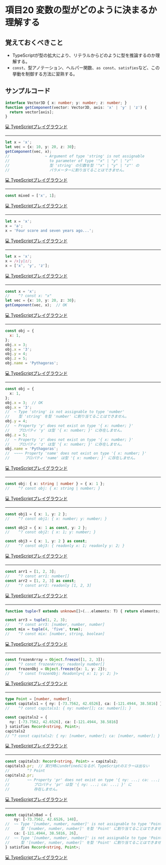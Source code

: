 # 項目20  変数の型がどのように決まるか理解する

## 覚えておくべきこと

* TypeScriptが型の拡大により、リテラルからどのように型を推論するのか理解する。
* `const`、型アノテーション、ヘルパー関数、`as const`、`satisfies`など、この挙動を制御する方法に習熟する。

## サンプルコード

```ts
interface Vector3D { x: number; y: number; z: number; }
function getComponent(vector: Vector3D, axis: 'x' | 'y' | 'z') {
  return vector[axis];
}
```

[💻 TypeScriptプレイグラウンド](https://www.typescriptlang.org/ja/play/?ts=5.8.2#code/JYOwLgpgTgZghgYwgAgGoQWA9lAzAEWQG9kAPALmRAFcBbAI2gG5kBPSmh55ALw7sZQWAXwBQMaiEzAsIZAHMIYAMJZaAB1kRwACgBuGbFErpMOAgBpkcUsADOlAOSlHyAD7JHrVx8c9HAJTEosjIUErUUHIGZlAA2jb2ALpMosJAA)

----

```ts
let x = 'x';
let vec = {x: 10, y: 20, z: 30};
getComponent(vec, x);
//                ~ Argument of type 'string' is not assignable
//                  to parameter of type '"x" | "y" | "z"'
//                  型 'string' の引数を型 '"x" | "y" | "z"' の
//                  パラメーターに割り当てることはできません。
```

[💻 TypeScriptプレイグラウンド](https://www.typescriptlang.org/ja/play/?ts=5.8.2#code/DYUwLgBAHhC8EHIoINwChSQG4gMZwgG8oAuCARgAYAaCATzICYaIAvMgZkoF90BzcAGEA9gFsADsIB2IKWAAUOXLSgBKdAHoNEHbr36IAPwgBBAE58ArqNmRhAMwhg64kIgDOYMwEspfBBDe7hBSwpAAhu7u3nxS4QBGoGhaBqn6YMIQ4uFm4TZgIGYQDk4ubggARFAVEAA+EBV0NfUVrBUIydpp3YDR6h5evv4QgHYMgKj6gA6mgEkMfZXVdQ1N863tI53d3YCLDICXDICHDIA-DID9DHuA1gyATkqAUQyAyvqAZgyA0QyAygyAFgyA9gyA5gyAsgyAfgyA2gyAyQyAQAxAA)

----

```ts
const mixed = ['x', 1];
```

[💻 TypeScriptプレイグラウンド](https://www.typescriptlang.org/ja/play/?ts=5.8.2#code/MYewdgzgLgBAtgSwB4FMAmMC8MDaByJPAGhgEYBdAbiA)

----

```ts
let x = 'x';
x = 'a';
x = 'Four score and seven years ago...';
```

[💻 TypeScriptプレイグラウンド](https://www.typescriptlang.org/ja/play/?ts=5.8.2#code/DYUwLgBAHhC8EHIoINwCgbwQQ1RuiAYgPYCuAThAM4DGx5IE2AdgCbUgBuIzEAniGzkqTAObEAdFNRA)

----

```js
let x = 'x';
x = /x|y|z/;
x = ['x', 'y', 'z'];
```

[💻 TypeScriptプレイグラウンド](https://www.typescriptlang.org/ja/play/?ts=5.8.2#code/DYUwLgBAHhC8EHIoINwCgbwPRQD4E9cAvLdTCAbSQQBpF9bEiEBdFIA)

----

```ts
const x = 'x';
//    ^? const x: "x"
let vec = {x: 10, y: 20, z: 30};
getComponent(vec, x);  // OK
```

[💻 TypeScriptプレイグラウンド](https://www.typescriptlang.org/ja/play/?ts=5.8.2#code/MYewdgzgLgBAHjAvDA5HFBuAUAehzAmAPQH4ZRJY4AuGAIjjqwBsBTWAN1eCRgG8aMAIwAGADQwAnrQBM4mAC9aAZhEBfbAHN2AYRABbAA7hWYKAAouwCXACUGAnhgB5ANJA)

----

```js
const obj = {
  x: 1,
};
obj.x = 3;
obj.x = '3';
obj.y = 4;
obj.z = 5;
obj.name = 'Pythagoras';
```

[💻 TypeScriptプレイグラウンド](https://www.typescriptlang.org/ja/play/?ts=5.8.2#code/MYewdgzgLgBCBGArGBeGBvAUDGAPAXDAIwA0mAvgNyYKIB0uqMAzNbQ0wOTOdtJ0BPJgBY+9AF5MArGLpgAhgFsAplwAKAqAAt5AcxAAneRF5A)

----

```ts
const obj = {
  x: 1,
};
obj.x = 3;  // OK
obj.x = '3';
//  ~ Type 'string' is not assignable to type 'number'
//    型 'string' を型 'number' に割り当てることはできません。
obj.y = 4;
//  ~ Property 'y' does not exist on type '{ x: number; }'
//    プロパティ 'y' は型 '{ x: number; }' に存在しません。
obj.z = 5;
//  ~ Property 'z' does not exist on type '{ x: number; }'
//    プロパティ 'z' は型 '{ x: number; }' に存在しません。
obj.name = 'Pythagoras';
//  ~~~~ Property 'name' does not exist on type '{ x: number; }'
//       プロパティ 'name' は型 '{ x: number; }' に存在しません。
```

[💻 TypeScriptプレイグラウンド](https://www.typescriptlang.org/ja/play/?ts=5.8.2#code/MYewdgzgLgBCBGArGBeGBvAUDGAPAXDAIwA0mAvgNyYKIB0uqMAzJTgPTswDyA0jUgZMA5M2HVOOAH4wAKgE8ADgFMYw6ACcAlmADmwmFogwwIWAEMIELbrDn4AG1VQQMKEtXCwAVwC28ZQ1hTEkcGEBo9TVNHX0YQCSGSK8-AKCYQGsGQCclQCiGQGV9QDMGQGiGQGUGQAsGQHsGQHMGQFkGQD8GQG0GQGSGQCAGAXp5JgAWCS4YGQAFDRAVDXc1eQMAExBlY1NYZVwjWHA3DzV0PEIff0C2cmDQnEB1hkBbhkBFhkAxhkBihjGDMsSNghNk3Zh99MANbUAKdUB1Bnrm1p0ABeTAArN1pDABkNAqNhEDJtNZmYYAslnAwKsVOtNs8dho9gcesdztc1AiYPccU9tilCZ9fv8WrQ6HZfKo0MI+vIoAALcy6EAaSziEI9KQS-qDYZwtnKREzEwotHQDFYzyPLYvAlvIlhfWnS43Lzmdl3B642mvd5pb5-RpNIA)

----

```ts
const obj: { x: string | number } = { x: 1 };
//    ^? const obj: { x: string | number; }
```

[💻 TypeScriptプレイグラウンド](https://www.typescriptlang.org/ja/play/?ts=5.8.2#code/MYewdgzgLgBCBGArAXDA3jAHq6AnAlmAOYwA+MYArgLbwCmuMAvjALzpaoCMzA3AFAB6QTFEwAegH4YoSLAQoO2GHkIlyVWg17MgA)

----

```ts
const obj1 = { x: 1, y: 2 };
//    ^? const obj1: { x: number; y: number; }

const obj2 = { x: 1 as const, y: 2 };
//    ^? const obj2: { x: 1; y: number; }

const obj3 = { x: 1, y: 2 } as const;
//    ^? const obj3: { readonly x: 1; readonly y: 2; }
```

[💻 TypeScriptプレイグラウンド](https://www.typescriptlang.org/ja/play/?ts=5.8.2#code/MYewdgzgLgBCBGArAjDAvDA3jAHgLhmQBoYBPAgJhgF8BuAKAHpGZWYA9AfhlElgRQFs+GGACuAW3gBTAE60yBcVLkLq9er2hwkVDMIKoAhhB7hoJcjCp0mLNlzN8diCkNyGFV5TPk0NWvxIAMzoWB6ElpQ0MCZO0AzMbBzcgS7B7rLSRgAm4AA2pBHIClm5BUVWFGpAA)

----

```ts
const arr1 = [1, 2, 3];
//    ^? const arr1: number[]
const arr2 = [1, 2, 3] as const;
//    ^? const arr2: readonly [1, 2, 3]
```

[💻 TypeScriptプレイグラウンド](https://www.typescriptlang.org/ja/play/?ts=5.8.2#code/MYewdgzgLgBAhgJwQRhgXhgbWQGhgJjwGYBdAbgCgB6KmOmAPQH4ZRJZEUAuGMAVwC2AIwCmCTCQpto8JPnRZcBYiXgRW4aJRr1GLaRzk8EIuABNwAGwCeivIRikgA)

----

```ts
function tuple<T extends unknown[]>(...elements: T) { return elements; }

const arr3 = tuple(1, 2, 3);
//    ^? const arr3: [number, number, number]
const mix = tuple(4, 'five', true);
//    ^? const mix: [number, string, boolean]
```

[💻 TypeScriptプレイグラウンド](https://www.typescriptlang.org/ja/play/?ts=5.8.2#code/GYVwdgxgLglg9mABFEAHANgUwDwBVGYAeUmYAJgM6LgDWYcA7mANoC6AfABQB0vmWAW1JQKALkS4AlIgDeiAE6YU8pP0xCwIgNyIAvgCh9EBBSiIAhvPkBmRAF5kaLJwCMAGkQAmD9clb9APQBiCGIAHoA-IjGYKYWVtbizGAgAgBGmPIeKemZ2akZ8qxGJmYCMIT2jhiYnAAsHgDkwDAAbpiNHlDyIJh+gcGhkdGliOWESTmFHqbyMGAA5h5pcHBY5mCsQA)

----

```ts
const frozenArray = Object.freeze([1, 2, 3]);
//    ^? const frozenArray: readonly number[]
const frozenObj = Object.freeze({x: 1, y: 2});
//    ^? const frozenObj: Readonly<{ x: 1; y: 2; }>
```

[💻 TypeScriptプレイグラウンド](https://www.typescriptlang.org/ja/play/?ts=5.8.2#code/MYewdgzgLgBAZgJxALwKZgIIIQQwJ4wC8MA8gEYBWqwUAdIqqmgBQDaAjADQwBM3AzAF0AlAG4AUAHpJMWTAB6AfhihIsRCnRZceAFwwEqHABNwAGwJgArgFsyqBK0HjV0eEjRhyFIqUrU6BiZUZgBvAA99Lhg9XgBfMSkZOSUVcDcNT299ACUjUzALAB5QmEiYdlEY-R4quIA+IA)

----

```ts
type Point = [number, number];
const capitals1 = { ny: [-73.7562, 42.6526], ca: [-121.4944, 38.5816] };
//    ^? const capitals1: { ny: number[]; ca: number[]; }

const capitals2 = {
  ny: [-73.7562, 42.6526], ca: [-121.4944, 38.5816]
} satisfies Record<string, Point>;
capitals2
// ^? const capitals2: { ny: [number, number]; ca: [number, number]; }
```

[💻 TypeScriptプレイグラウンド](https://www.typescriptlang.org/ja/play/?ts=5.8.2#code/C4TwDgpgBACg9gSwHbCgXigbSQVwLYBGEATgDRS6EkC6A3AFADGcSAzqowIZgLCcA2rAIzooAbwogAXFgC0AdgDMAOnkBWAGwAmcgBYtyjWq0bq5LjMyyhWoct0BOXbvKKAHMrVuhpqAF8GAHpAqFCoAD0AfihmNg5uXgFhGQkkaQp8ImJMOhjOGUosnNp-eiYWdjyePkEtUTF6ULTLBRV1bT0DIxMzPJabO0dnVw8vH2p6PyhWTmAEVgAzBAhWKAAlCGZiABMAHnZiZABzcnhkYAA+Bi5qpK16YIjo2MqbxNqUyUtCknIf4lyFiw-z+mRoJT8QA)

----

```ts
const capitals3: Record<string, Point> = capitals2;
capitals3.pr;  // 実行時にundefinedになるが、TypeScriptのエラーは出ない
//        ^? Point
capitals2.pr;
//        ~~ Property 'pr' does not exist on type '{ ny: ...; ca: ...; }'
//           プロパティ 'pr' は型 '{ ny: ...; ca: ...; }' に
//           存在しません。
```

[💻 TypeScriptプレイグラウンド](https://www.typescriptlang.org/ja/play/?ts=5.8.2#code/MYewdgzgLgBMCGAHAlleAbCBmAXDASgKagBOAJgDzQnJgDmANDAAoi1QB8MAvHEqhggAmANwAoBCjSYsAOkQkRMGAHoVMQPnagGQjAQmaBrBgCuYMoQBmtQmT2ArBkDRDIBkGQIAMAFQCeiQgGVgNRFEB2DIAVDICXDIA-DID2DIBfitaAIgxiasqJiQB6APwsbGBQEvzSwvKK8epJiQB+pSwkIB4kUK4wAOQKDTBkIIQQMGAgsIQAHsjQMOAwdR6NAN5drniyc0oIs-MwAL4NRSWbgOsMgLcMgIsMgGMMgMUMjc0w4YDR6pPTS7IL8LdKazB6G5tJgBragBTqgOoMgH4MgG0GQDJDIAgBiAA)

----

```ts
const capitalsBad = {
    ny: [-73.7562, 42.6526, 148],
//  ~~ Type '[number, number, number]' is not assignable to type 'Point'.
//     型 '[number, number, number]' を型 'Point' に割り当てることはできません。
    ca: [-121.4944, 38.5816, 26],
//  ~~ Type '[number, number, number]' is not assignable to type 'Point'.
//     型 '[number, number, number]' を型 'Point' に割り当てることはできません。
} satisfies Record<string, Point>;
```

[💻 TypeScriptプレイグラウンド](https://www.typescriptlang.org/ja/play/?ts=5.8.2#code/MYewdgzgLgBMCGAHAlleAbCAheATGAvDAN4BQMFMYAngFwwDaAtAOwDMAdCwKwBsATABoYAFn4de3fr2EBGEQA4AuoNIB6NRQB+WmABVqiAKYwA5AzABXALYAjIwCdhVu4+c37DpaZjIIVEFh4CAhkAHMweFt0EygQGChDE1MABRBkMChTDnVNShhAaPUzCw83KlKnctcvH0AkhiLU9MyfQGsGQCclQCiGQGV9QDMGQGiGQGUGQAsGQHsGQHMGQFkGQD8GQG0GQGSGQCAGckoEemZZflkOEQBOERFhNgUObgVZGRhpFVztXQNjYpdPd2qXz29ffzBAmGDQiKiMQS8USD0aGSyOQ0+UKjwqbzKT0cH3qZjSENanV6g1Gk1mi1IAF8YBB4FA-AAzZBGfwAJSMoAcuAAPNAHBkwsJ0ZkAHwAbiAA)
